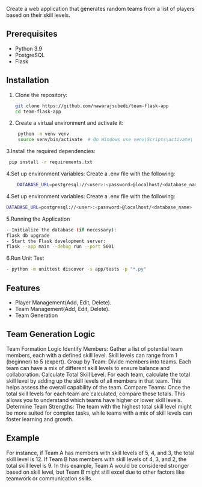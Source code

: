 Create a web application that generates random teams from a list of players based on their skill levels.
## Prerequisites

- Python 3.9
- PostgreSQL
- Flask

## Installation

1. Clone the repository:
   ```bash
   git clone https://github.com/nawarajsubedi/team-flask-app
   cd team-flask-app
   ```

2. Create a virtual environment and activate it:
    ```bash
     python -m venv venv
     source venv/bin/activate  # On Windows use venv\Scripts\activate\
    ```

3.Install the required dependencies:
   ```bash
    pip install -r requirements.txt
   ```

4.Set up environment variables: Create a .env file with the following:
  ```bash
      DATABASE_URL=postgresql://<user>:<password>@localhost/<database_name>
  ```
4.Set up environment variables: Create a .env file with the following:
  ```bash
  DATABASE_URL=postgresql://<user>:<password>@localhost/<database_name>
```
5.Running the Application
  ```bash
- Initialize the database (if necessary):
flask db upgrade
- Start the Flask development server:
flask --app main --debug run --port 5001

```
6.Run Unit Test
  ```bash
  - python -m unittest discover -s app/tests -p "*.py"
  ```

## Features
- Player Management(Add, Edit, Delete).
- Team Management(Add, Edit, Delete).
- Team Generation

## Team Generation Logic
Team Formation Logic
Identify Members: Gather a list of potential team members, each with a defined skill level. Skill levels can range from 1 (beginner) to 5 (expert).
Group by Team: Divide members into teams. Each team can have a mix of different skill levels to ensure balance and collaboration.
Calculate Total Skill Level: For each team, calculate the total skill level by adding up the skill levels of all members in that team. This helps assess the overall capability of the team.
Compare Teams: Once the total skill levels for each team are calculated, compare these totals. This allows you to understand which teams have higher or lower skill levels.
Determine Team Strengths: The team with the highest total skill level might be more suited for complex tasks, while teams with a mix of skill levels can foster learning and growth.
## Example
For instance, if Team A has members with skill levels of 5, 4, and 3, the total skill level is 12. If Team B has members with skill levels of 4, 3, and 2, the total skill level is 9.
In this example, Team A would be considered stronger based on skill level, but Team B might still excel due to other factors like teamwork or communication skills.


